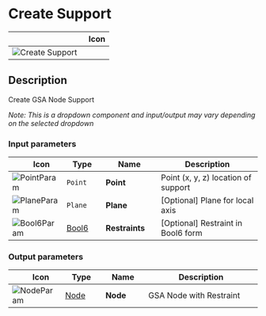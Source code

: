 # Create Support
<!--- This file has been auto-generated, do not change it manually! Edit the generator here: https://github.com/arup-group/GSA-Grasshopper/tree/main/DocsGeneration --->

|<img width="150"/> Icon |
| ----------- |
|![Create Support](./images/CreateSupport.png) |

## Description

Create GSA Node Support

_Note: This is a dropdown component and input/output may vary depending on the selected dropdown_

### Input parameters

|<img width="20"/> Icon |<img width="200"/> Type |<img width="200"/> Name |<img width="1000"/> Description |
| ----------- | ----------- | ----------- | ----------- |
|![PointParam](./images/PointParam.png) |`Point` |**Point** |Point (x, y, z) location of support |
|![PlaneParam](./images/PlaneParam.png) |`Plane` |**Plane** |[Optional] Plane for local axis |
|![Bool6Param](./images/Bool6Param.png) |[Bool6](gsagh-bool6-parameter.md) |**Restraints** |[Optional] Restraint in Bool6 form |

### Output parameters

|<img width="20"/> Icon |<img width="200"/> Type |<img width="200"/> Name |<img width="1000"/> Description |
| ----------- | ----------- | ----------- | ----------- |
|![NodeParam](./images/NodeParam.png) |[Node](gsagh-node-parameter.md) |**Node** |GSA Node with Restraint |


